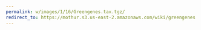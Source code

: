 ```yaml
---
permalink: w/images/1/16/Greengenes.tax.tgz/
redirect_to: https://mothur.s3.us-east-2.amazonaws.com/wiki/greengenes.tax.tgz
---
```


